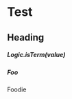 # Test

## Heading

##### Logic.isTerm(value)

##### <a name="bar">Foo</a>

<a name="blah">Foodie</a>
